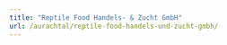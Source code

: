```yaml
---
title: "Reptile Food Handels- & Zucht GmbH"
url: /aurachtal/reptile-food-handels-und-zucht-gmbh/
---
```

